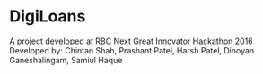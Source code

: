# DigiLoans

A project developed at RBC Next Great Innovator Hackathon 2016
Developed by: Chintan Shah, Prashant Patel, Harsh Patel, Dinoyan Ganeshalingam, Samiul Haque
